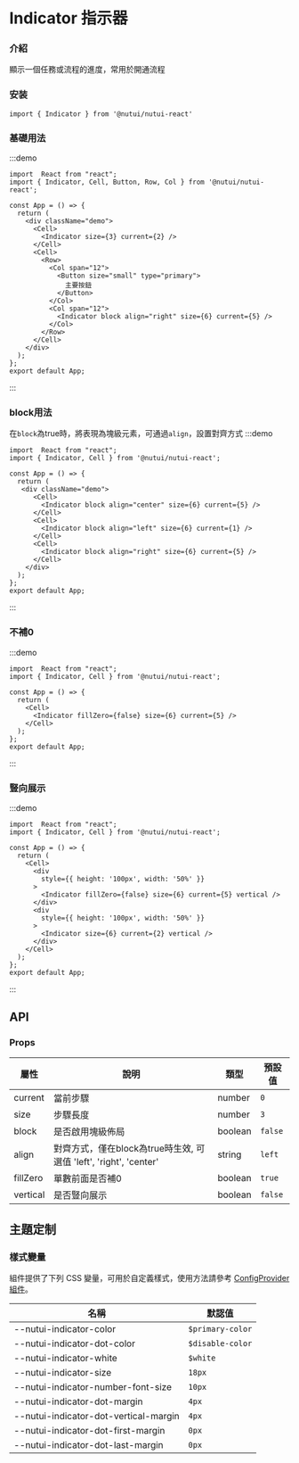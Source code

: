 # Indicator 指示器

### 介紹

顯示一個任務或流程的進度，常用於開通流程

### 安装

```tsx
import { Indicator } from '@nutui/nutui-react'
```
### 基礎用法
:::demo
```tsx
import  React from "react";
import { Indicator, Cell, Button, Row, Col } from '@nutui/nutui-react';

const App = () => {
  return (
    <div className="demo">
      <Cell>
        <Indicator size={3} current={2} />
      </Cell>
      <Cell>
        <Row>
          <Col span="12">
            <Button size="small" type="primary">
              主要按鈕
            </Button>
          </Col>
          <Col span="12">
            <Indicator block align="right" size={6} current={5} />
          </Col>
        </Row>
      </Cell>
    </div>
  );
};
export default App;
```
:::
### block用法
在`block`為true時，將表現為塊級元素，可通過`align`，設置對齊方式
:::demo
```tsx
import  React from "react";
import { Indicator, Cell } from '@nutui/nutui-react';

const App = () => {
  return (
   <div className="demo">
      <Cell>
        <Indicator block align="center" size={6} current={5} />
      </Cell>
      <Cell>
        <Indicator block align="left" size={6} current={1} />
      </Cell>
      <Cell>
        <Indicator block align="right" size={6} current={5} />
      </Cell>
    </div>
  );
};
export default App;
```
:::
### 不補0
:::demo
```tsx
import  React from "react";
import { Indicator, Cell } from '@nutui/nutui-react';

const App = () => {
  return (
    <Cell>
      <Indicator fillZero={false} size={6} current={5} />
    </Cell>
  );
};
export default App;
```
:::
### 豎向展示
:::demo
```tsx
import  React from "react";
import { Indicator, Cell } from '@nutui/nutui-react';

const App = () => {
  return (
    <Cell>
      <div 
        style={{ height: '100px', width: '50%' }} 
      >
        <Indicator fillZero={false} size={6} current={5} vertical />
      </div>
      <div 
        style={{ height: '100px', width: '50%' }} 
      >
        <Indicator size={6} current={2} vertical />
      </div>
    </Cell>
  );
};
export default App;
```
:::

## API

### Props

| 屬性 | 說明 | 類型 | 預設值           |
|--------------|----------------------------------|--------|------------------|
| current  | 當前步驟               | number | `0`              |
| size       | 步驟長度                         | number | `3`               |
| block | 是否啟用塊級佈局     | boolean | `false` |
| align | 對齊方式，僅在block為true時生效, 可選值 'left', 'right', 'center'| string | `left` |
| fillZero     | 單數前面是否補0       | boolean | `true`        |
| vertical | 是否豎向展示     | boolean | `false` |


## 主題定制

### 樣式變量

組件提供了下列 CSS 變量，可用於自定義樣式，使用方法請參考 [ConfigProvider 組件](#/zh-CN/component/configprovider)。

| 名稱 | 默認值 |
| --- | --- |
| --nutui-indicator-color | `$primary-color` |
| --nutui-indicator-dot-color | `$disable-color` |
| --nutui-indicator-white | `$white` |
| --nutui-indicator-size | `18px` |
| --nutui-indicator-number-font-size | `10px` |
| --nutui-indicator-dot-margin | `4px` |
| --nutui-indicator-dot-vertical-margin | `4px` |
| --nutui-indicator-dot-first-margin | `0px` |
| --nutui-indicator-dot-last-margin | `0px` |
